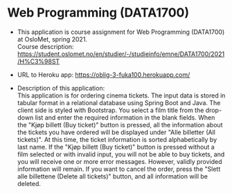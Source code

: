 Web Programming (DATA1700)
=======

- This application is course assignment for Web Programming (DATA1700) at OsloMet, spring 2021. <br>
  Course description: https://student.oslomet.no/en/studier/-/studieinfo/emne/DATA1700/2021/H%C3%98ST


- URL to Heroku app: https://oblig-3-fuka100.herokuapp.com/


- Description of this application: <br>
This application is for ordering cinema tickets.
The input data is stored in tabular format in a relational database using Spring Boot and Java.
The client side is styled with Bootstrap.
You select a film title from the drop-down list and enter the required information in the blank fields.
When the "Kjøp billett (Buy ticket)" button is pressed, all the information about the tickets 
you have ordered will be displayed under "Alle billetter (All tickets)".
At this time, the ticket information is sorted alphabetically by last name.
If the "Kjøp billett (Buy ticket)" button is pressed without a film selected or with invalid input, 
you will not be able to buy tickets, and you will receive one or more error messages.
However, validly provided information will remain.
If you want to cancel the order, press the "Slett alle billettene (Delete all tickets)" button, and all information will be deleted.

